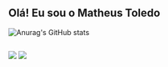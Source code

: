 ## Olá! Eu sou o Matheus Toledo

![Anurag's GitHub stats](https://github-readme-stats.vercel.app/api?username=matheustoled&theme=dracula&show_icons=true)
  
  ##
 
<div> 
  <a href="https://www.instagram.com/matheus.toled/" target="_blank"><img src="https://img.shields.io/badge/-Instagram-%23E4405F?style=for-the-badge&logo=instagram&logoColor=white" target="_blank"></a>
  <a href="https://www.linkedin.com/in/matheus-coelho-2b6129260/" target="_blank"><img src="https://img.shields.io/badge/-LinkedIn-%230077B5?style=for-the-badge&logo=linkedin&logoColor=white" target="_blank"></a> 
</div>
